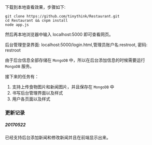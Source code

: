 下载到本地查看效果，步骤如下:

	git clone https://github.com/tinythink/Restaurant.git
	cd Restaurant && cnpm install
	node app.js
	
然后再本地浏览器中输入 localhost:5000 即可查看网页。

后台管理登录界面: localhost:5000/login.html,管理员账户名:restroot, 密码: restroot

由于后台信息全部存储在 `MongoDB` 中，所以在后台添加信息的时候需要运行 `MongoDB` 服务。

接下来的任务有：

1. 支持上传食物图片和新闻图片，并且保存在 `MongoDB` 中
2. 书写后台管理界面以及样式
3. 用户各页面以及样式

### 更新记录

##### 20170522
已经支持后台添加新闻和修改新闻并且在前端显示出来。
